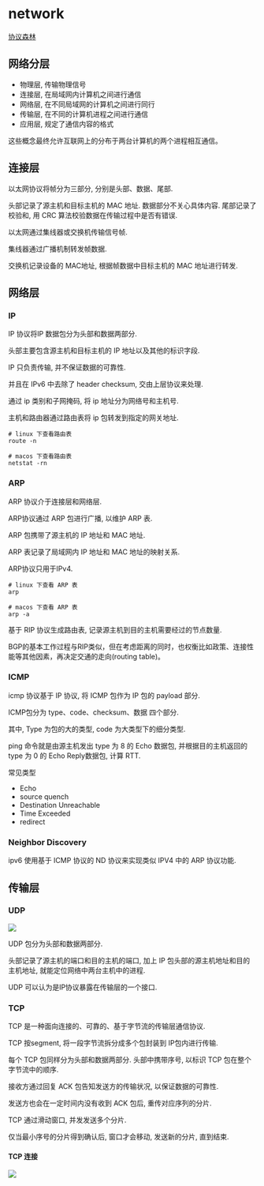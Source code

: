 # network

[协议森林](https://www.cnblogs.com/vamei/archive/2012/12/05/2802811.html)

## 网络分层

- 物理层, 传输物理信号
- 连接层, 在局域网内计算机之间进行通信
- 网络层, 在不同局域网的计算机之间进行同行
- 传输层, 在不同的计算机进程之间进行通信
- 应用层, 规定了通信内容的格式

这些概念最终允许互联网上的分布于两台计算机的两个进程相互通信。

## 连接层

以太网协议将帧分为三部分, 分别是头部、数据、尾部.

头部记录了源主机和目标主机的 MAC 地址. 数据部分不关心具体内容. 尾部记录了校验和, 用 CRC 算法校验数据在传输过程中是否有错误.

以太网通过集线器或交换机传输信号帧.

集线器通过广播机制转发帧数据.

交换机记录设备的 MAC地址, 根据帧数据中目标主机的 MAC 地址进行转发.

## 网络层

### IP

IP 协议将IP 数据包分为头部和数据两部分.

头部主要包含源主机和目标主机的 IP 地址以及其他的标识字段.

IP 只负责传输, 并不保证数据的可靠性.

并且在 IPv6 中去除了 header checksum, 交由上层协议来处理.

通过 ip 类别和子网掩码, 将 ip 地址分为网络号和主机号.

主机和路由器通过路由表将 ip 包转发到指定的网关地址.

```shell
# linux 下查看路由表
route -n

# macos 下查看路由表
netstat -rn
```

### ARP

ARP 协议介于连接层和网络层.

ARP协议通过 ARP 包进行广播, 以维护 ARP 表.

ARP 包携带了源主机的 IP 地址和 MAC 地址.

ARP 表记录了局域网内 IP 地址和 MAC 地址的映射关系.

ARP协议只用于IPv4.

```shell
# linux 下查看 ARP 表
arp

# macos 下查看 ARP 表
arp -a
```

基于 RIP 协议生成路由表, 记录源主机到目的主机需要经过的节点数量.

BGP的基本工作过程与RIP类似，但在考虑距离的同时，也权衡比如政策、连接性能等其他因素，再决定交通的走向(routing table)。

### ICMP

icmp 协议基于 IP 协议, 将 ICMP 包作为 IP 包的 payload 部分.

ICMP包分为 type、code、checksum、数据 四个部分.

其中, Type 为包的大的类型, code 为大类型下的细分类型.

ping 命令就是由源主机发出 type 为 8 的 Echo 数据包, 并根据目的主机返回的 type 为 0 的 Echo Reply数据包, 计算 RTT.

常见类型

- Echo
- source quench
- Destination Unreachable
- Time Exceeded
- redirect

### Neighbor Discovery

ipv6 使用基于 ICMP 协议的 ND 协议来实现类似 IPV4 中的 ARP 协议功能.

## 传输层

### UDP

![](https://qsoyq-public.oss-cn-shanghai.aliyuncs.com/pic/obsidian/v1/8dbf903fa7eb413c91e326e3fad7951b.png)

UDP 包分为头部和数据两部分.

头部记录了源主机的端口和目的主机的端口, 加上 IP 包头部的源主机地址和目的主机地址, 就能定位网络中两台主机中的进程.

UDP 可以认为是IP协议暴露在传输层的一个接口.

### TCP

TCP 是一种面向连接的、可靠的、基于字节流的传输层通信协议.

TCP 按segment, 将一段字节流拆分成多个包封装到 IP包内进行传输.

每个 TCP 包同样分为头部和数据两部分. 头部中携带序号, 以标识 TCP 包在整个字节流中的顺序.

接收方通过回复 ACK 包告知发送方的传输状况, 以保证数据的可靠性.

发送方也会在一定时间内没有收到 ACK 包后, 重传对应序列的分片.

TCP 通过滑动窗口, 并发发送多个分片.

仅当最小序号的分片得到确认后, 窗口才会移动, 发送新的分片, 直到结束.

#### TCP 连接

![](https://qsoyq-public.oss-cn-shanghai.aliyuncs.com/pic/obsidian/v1/895c23db387a4afa8488f9dcd8616e35.png)
